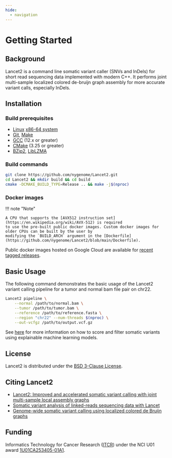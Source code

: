 ```yaml
---
hide:
  - navigation
---
```


# Getting Started

## Background

Lancet2 is a command line somatic variant caller (SNVs and InDels) for short
read sequencing data implemented with modern C++. It performs joint multi-sample
localized colored de-bruijn graph assembly for more accurate variant calls,
especially InDels.

## Installation

### Build prerequisites
- [Linux](https://kernel.org/) [x86-64 system](https://en.wikipedia.org/wiki/X86-64)
- [Git](https://command-not-found.com/git), [Make](https://command-not-found.com/make)
- [GCC](https://gcc.gnu.org) (12.x or greater)
- [CMake](https://cmake.org/download) (3.25 or greater)
- [BZip2](https://sourceware.org/bzip2/), [LibLZMA](https://tukaani.org/xz/)

### Build commands
```bash
git clone https://github.com/nygenome/Lancet2.git
cd Lancet2 && mkdir build && cd build
cmake -DCMAKE_BUILD_TYPE=Release .. && make -j$(nproc)
```

### Docker images

!!! note "Note"

    A CPU that supports the [AVX512 instruction set](https://en.wikipedia.org/wiki/AVX-512) is required
    to use the pre-built public docker images. Custom docker images for older CPUs can be built by the user by
    modifying the `BUILD_ARCH` argument in the [Dockerfile](https://github.com/nygenome/Lancet2/blob/main/Dockerfile).

Public docker images hosted on Google Cloud are available for [recent tagged releases](https://console.cloud.google.com/artifacts/docker/nygc-app-c-148c/us-central1/lancet-public/lancet).

## Basic Usage
The following command demonstrates the basic usage of the Lancet2 variant calling pipeline for a tumor and normal bam file pair on chr22.

```bash
Lancet2 pipeline \
    --normal /path/to/normal.bam \
    --tumor /path/to/tumor.bam \
    --reference /path/to/reference.fasta \
    --region "chr22" --num-threads $(nproc) \
    --out-vcfgz /path/to/output.vcf.gz
```

See [here](https://nygenome.github.io/Lancet2/guides/scoring_somatic_variants.html) for more information on how
to score and filter somatic variants using explainable machine learning models.

## License

Lancet2 is distributed under the [BSD 3-Clause License](https://github.com/nygenome/Lancet2/blob/main/LICENSE).

## Citing Lancet2

- [Lancet2: Improved and accelerated somatic variant calling with joint multi-sample local assembly graphs](https://www.biorxiv.org/content/10.1101/2025.02.18.638852v2.full)
- [Somatic variant analysis of linked-reads sequencing data with Lancet](https://academic.oup.com/bioinformatics/article/37/13/1918/5926970)
- [Genome-wide somatic variant calling using localized colored de Bruijn graphs](https://www.nature.com/articles/s42003-018-0023-9)

## Funding

Informatics Technology for Cancer Research ([ITCR](https://itcr.cancer.gov)) under the NCI U01
award [1U01CA253405-01A1](https://reporter.nih.gov/project-details/10304730).
